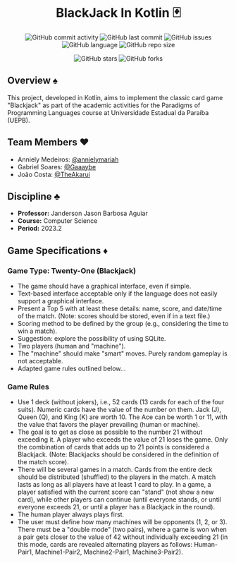 <h1 align="center">BlackJack In Kotlin 🃏</h1>

<p align="center">
  <img alt="GitHub commit activity" src="https://img.shields.io/github/commit-activity/m/theakarui/blackjack-in-kotlin?style=flat-square">
  <img alt="GitHub last commit" src="https://img.shields.io/github/last-commit/theakarui/blackjack-in-kotlin?style=flat-square">
  <img alt="GitHub issues" src="https://img.shields.io/github/issues/theakarui/blackjack-in-kotlin?style=flat-square">
  <img alt="GitHub language" src="https://img.shields.io/github/languages/top/theakarui/blackjack-in-kotlin?style=flat-square">
  <img alt="GitHub repo size" src="https://img.shields.io/github/repo-size/theakarui/blackjack-in-kotlin?style=flat-square">
</p>

<p align="center">
  <img alt="GitHub stars" src="https://img.shields.io/github/stars/theakarui/blackjack-in-kotlin?style=social">
  <img alt="GitHub forks" src="https://img.shields.io/github/forks/theakarui/blackjack-in-kotlin?style=social">
</p>

## Overview ♠️

This project, developed in Kotlin, aims to implement the classic card game "Blackjack" as part of the academic activities for the Paradigms of Programming Languages course at Universidade Estadual da Paraíba (UEPB).

## Team Members ♥️

- Anniely Medeiros: [@annielymariah](https://github.com/annielymariah)
- Gabriel Soares: [@Gaaaybe](https://github.com/Gaaaybe)
- João Costa: [@TheAkarui](https://github.com/TheAkarui)

## Discipline ♣️

- **Professor:** Janderson Jason Barbosa Aguiar
- **Course:** Computer Science
- **Period:** 2023.2

## Game Specifications ♦️

### Game Type: Twenty-One (Blackjack)

- The game should have a graphical interface, even if simple.
- Text-based interface acceptable only if the language does not easily support a graphical interface.
- Present a Top 5 with at least these details: name, score, and date/time of the match. (Note: scores should be stored, even if in a text file.)
- Scoring method to be defined by the group (e.g., considering the time to win a match).
- Suggestion: explore the possibility of using SQLite.
- Two players (human and "machine").
- The "machine" should make "smart" moves. Purely random gameplay is not acceptable.
- Adapted game rules outlined below...

### Game Rules

- Use 1 deck (without jokers), i.e., 52 cards (13 cards for each of the four suits). Numeric cards have the value of the number on them. Jack (J), Queen (Q), and King (K) are worth 10. The Ace can be worth 1 or 11, with the value that favors the player prevailing (human or machine).
- The goal is to get as close as possible to the number 21 without exceeding it. A player who exceeds the value of 21 loses the game. Only the combination of cards that adds up to 21 points is considered a Blackjack. (Note: Blackjacks should be considered in the definition of the match score).
- There will be several games in a match. Cards from the entire deck should be distributed (shuffled) to the players in the match. A match lasts as long as all players have at least 1 card to play. In a game, a player satisfied with the current score can "stand" (not show a new card), while other players can continue (until everyone stands, or until everyone exceeds 21, or until a player has a Blackjack in the round).
- The human player always plays first.
- The user must define how many machines will be opponents (1, 2, or 3). There must be a "double mode" (two pairs), where a game is won when a pair gets closer to the value of 42 without individually exceeding 21 (in this mode, cards are revealed alternating players as follows: Human-Pair1, Machine1-Pair2, Machine2-Pair1, Machine3-Pair2).
